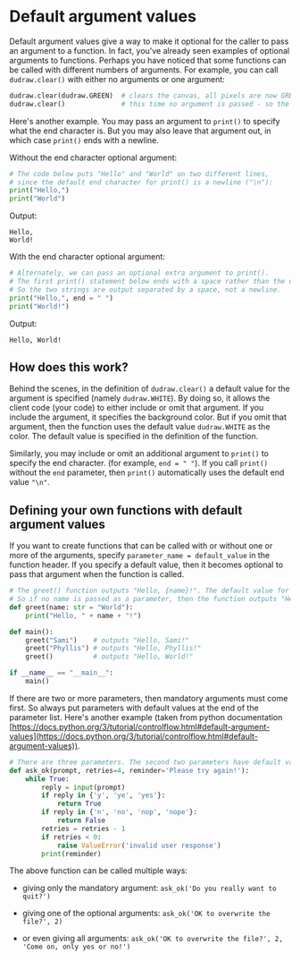 # Default argument values

Default argument values give a way to make it optional for the caller to pass an argument to a function.
In fact, you've already seen examples of optional arguments to functions.
Perhaps you have noticed that some functions can be called with different numbers of arguments. 
For example, you can call `dudraw.clear()` with either no arguments or one argument:
```python
dudraw.clear(dudraw.GREEN)  # clears the canvas, all pixels are now GREEN
dudraw.clear()              # this time no argument is passed - so the default is to clear with dudraw.WHITE
```
Here's another example. You may pass an argument to `print()` to specify what the end character is. But you may also leave that argument out, in which case `print()` ends with a newline.

Without the end character optional argument:
```python
# The code below puts "Hello" and "World" on two different lines, 
# since the default end character for print() is a newline ("\n"):
print("Hello,")
print("World")
```
Output:
```
Hello,
World!
```
With the end character optional argument:
```python
# Alternately, we can pass an optional extra argument to print().
# The first print() statement below ends with a space rather than the default newline.
# So the two strings are output separated by a space, not a newline.
print("Hello,", end = " ")
print("World!")
```
Output:
```
Hello, World!
```

## How does this work?

Behind the scenes, in the definition of `dudraw.clear()` a default value for the argument is specified (namely `dudraw.WHITE`). By doing so, it allows the client code (your code) to either include or omit that argument. If you include the argument, it specifies the background color. But if you omit that argument, then the function uses the default value `dudraw.WHITE` as the color. The default value is specified in the definition of the function.

Similarly, you may include or omit an additional argument to `print()` to specify the end character. (for example, `end = " "`). If you call `print()` without the `end` parameter, then `print()` automatically uses the default end value `"\n"`.

## Defining your own functions with default argument values
If you want to create functions that can be called with or without one or more of the arguments, specify `parameter_name = default_value` in the function header. If you specify a default value, then it becomes optional to pass that argument when the function is called.
```python
# The greet() function outputs "Hello, {name}!". The default value for name is "World".
# So if no name is passed as a parameter, then the function outputs "Hello, World!"
def greet(name: str = "World"):
    print("Hello, " + name + "!")

def main():
    greet("Sami")    # outputs "Hello, Sami!"
    greet("Phyllis") # outputs "Hello, Phyllis!"
    greet()          # outputs "Hello, World!"

if __name__ == "__main__":
    main()
```

If there are two or more parameters, then mandatory arguments must come first. So always put
parameters with default values at the end of the parameter list. Here's another example (taken from python documentation [https://docs.python.org/3/tutorial/controlflow.html#default-argument-values](https://docs.python.org/3/tutorial/controlflow.html#default-argument-values)).
```python
# There are three parameters. The second two parameters have default values.
def ask_ok(prompt, retries=4, reminder='Please try again!'):
    while True:
        reply = input(prompt)
        if reply in {'y', 'ye', 'yes'}:
            return True
        if reply in {'n', 'no', 'nop', 'nope'}:
            return False
        retries = retries - 1
        if retries < 0:
            raise ValueError('invalid user response')
        print(reminder)
```
The above function can be called multiple ways:
- giving only the mandatory argument: `ask_ok('Do you really want to quit?')`

- giving one of the optional arguments: `ask_ok('OK to overwrite the file?', 2)`

- or even giving all arguments: `ask_ok('OK to overwrite the file?', 2, 'Come on, only yes or no!')`

